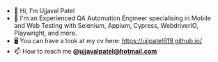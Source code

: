 - 👋 Hi, I’m Ujjaval Patel 
- 👀 I'm an Experienced QA Automation Engineer specialising in Mobile and Web Testing with Selenium, Appium, Cypress, WebdriverIO, Playwright, and more. 
- 🖥️ You can have a look at my cv here: https://ujjpatel619.github.io/ 
- 📫 How to reach me **@ujjavalpatel@hotmail.com**

<!---
ujjpatel/ujjpatel is a ✨ special ✨ repository because its `README.md` (this file) appears on your GitHub profile.
You can click the Preview link to take a look at your changes.
--->
